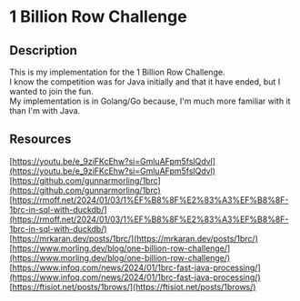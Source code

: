 # 1 Billion Row Challenge

## Description

This is my implementation for the 1 Billion Row Challenge. \
I know the competition was for Java initially and that it have ended, but I wanted to join the fun. \
My implementation is in Golang/Go because, I'm much more familiar with it than I'm with Java.

## Resources

[https://youtu.be/e_9ziFKcEhw?si=GmluAFpm5fslQdvl](https://youtu.be/e_9ziFKcEhw?si=GmluAFpm5fslQdvl) \
[https://github.com/gunnarmorling/1brc](https://github.com/gunnarmorling/1brc) \
[https://rmoff.net/2024/01/03/1%EF%B8%8F%E2%83%A3%EF%B8%8F-1brc-in-sql-with-duckdb/](https://rmoff.net/2024/01/03/1%EF%B8%8F%E2%83%A3%EF%B8%8F-1brc-in-sql-with-duckdb/) \
[https://mrkaran.dev/posts/1brc/](https://mrkaran.dev/posts/1brc/) \
[https://www.morling.dev/blog/one-billion-row-challenge/](https://www.morling.dev/blog/one-billion-row-challenge/) \
[https://www.infoq.com/news/2024/01/1brc-fast-java-processing/](https://www.infoq.com/news/2024/01/1brc-fast-java-processing/) \
[https://ftisiot.net/posts/1brows/](https://ftisiot.net/posts/1brows/)
